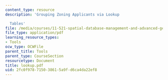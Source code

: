 ```yaml
---
content_type: resource
description: 'Grouping Zoning Applicants via Lookup

  Tables'
file: /media/courses/11-521-spatial-database-management-and-advanced-geographic-information-systems-spring-2003/2fc0f978715038615a9fd6ca4da22ef8_lookup.pdf
file_type: application/pdf
learning_resource_types:
- Tools
ocw_type: OCWFile
parent_title: Tools
parent_type: CourseSection
resourcetype: Document
title: lookup.pdf
uid: 2fc0f978-7150-3861-5a9f-d6ca4da22ef8
---
```

